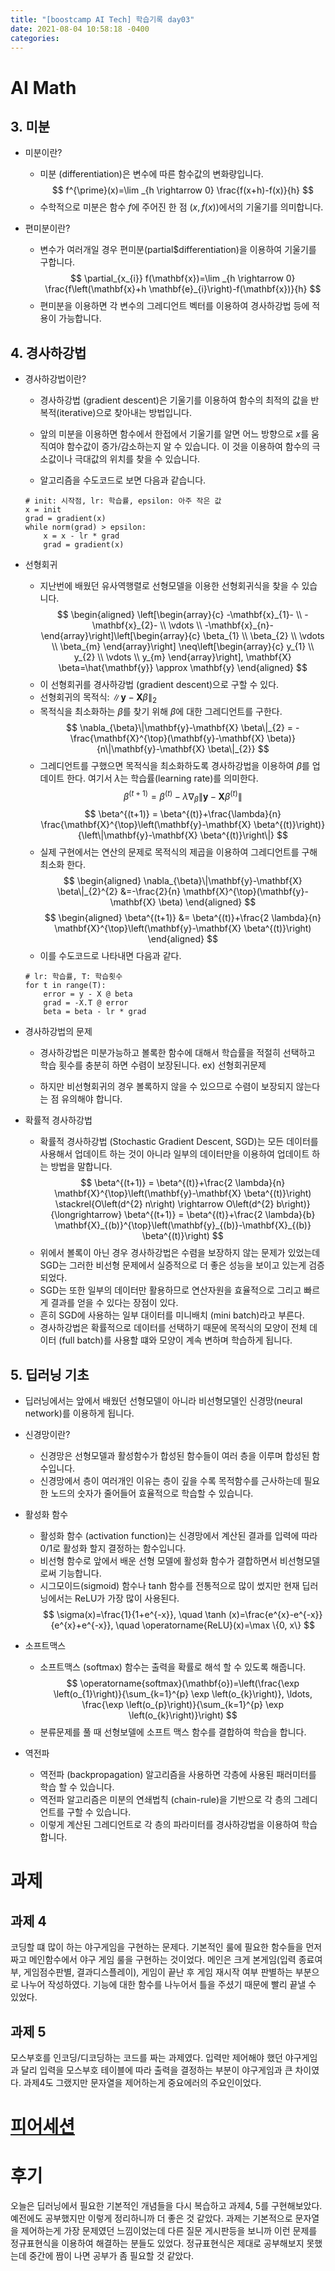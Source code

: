 ```yaml
---
title: "[boostcamp AI Tech] 학습기록 day03"
date: 2021-08-04 10:58:18 -0400
categories:
---
```


# AI Math
## 3. 미분
* 미분이란?
    * 미분 (differentiation)은 변수에 따른 함수값의 변화량입니다.
    $$
    f^{\prime}(x)=\lim _{h \rightarrow 0} \frac{f(x+h)-f(x)}{h}
    $$
    * 수학적으로 미분은 함수 $f$에 주어진 한 점 $(x, f(x))$에서의 기울기를 의미합니다.

* 편미분이란?
    * 변수가 여러개일 경우 편미분(partial$differentiation)을 이용하여 기울기를 구합니다.  
    $$
    \partial_{x_{i}} f(\mathbf{x})=\lim _{h \rightarrow 0} \frac{f\left(\mathbf{x}+h \mathbf{e}_{i}\right)-f(\mathbf{x})}{h}
    $$
    * 편미분을 이용하면 각 변수의 그레디언트 벡터를 이용하여 경사하강법 등에 적용이 가능합니다.


## 4. 경사하강법
* 경사하강법이란?
    * 경사하강법 (gradient descent)은 기울기를 이용하여 함수의 최적의 값을 반복적(iterative)으로 찾아내는 방법입니다.

    * 앞의 미분을 이용하면 함수에서 한접에서 기울기를 알면 어느 방향으로 $x$를 움직여야 함수값이 증가/감소하는지 알 수 있습니다. 이 것을 이용하여 함수의 극소값이나 극대값의 위치를 찾을 수 있습니다.

    * 알고리즘을 수도코드로 보면 다음과 같습니다.
    ```
    # init: 시작점, lr: 학습률, epsilon: 아주 작은 값
    x = init
    grad = gradient(x)
    while norm(grad) > epsilon:
        x = x - lr * grad
        grad = gradient(x)
    ``` 

* 선형회귀
    * 지난번에 배웠던 유사역행렬로 선형모델을 이용한 선형회귀식을 찾을 수 있습니다.
    $$
    \begin{aligned}
    \left[\begin{array}{c}
    -\mathbf{x}_{1}- \\
    -\mathbf{x}_{2}- \\
    \vdots \\
    -\mathbf{x}_{n}-
    \end{array}\right]\left[\begin{array}{c}
    \beta_{1} \\
    \beta_{2} \\
    \vdots \\
    \beta_{m}
    \end{array}\right] \neq\left[\begin{array}{c}
    y_{1} \\
    y_{2} \\
    \vdots \\
    y_{m}
    \end{array}\right],   
    \mathbf{X} \beta=\hat{\mathbf{y}} \approx \mathbf{y}
    \end{aligned}
    $$
    * 이 선형회귀를 경사하강법 (gradient descent)으로 구할 수 있다.
    * 선형회귀의 목적식: $\|\mathbf{y}-\mathbf{X} \beta\|_{2}$
    * 목적식을 최소화하는 $\beta$를 찾기 위해 $\beta$에 대한 그레디언트를 구한다.
    $$
    \nabla_{\beta}\|\mathbf{y}-\mathbf{X} \beta\|_{2} = 
    -\frac{\mathbf{X}^{\top}(\mathbf{y}-\mathbf{X} \beta)}{n\|\mathbf{y}-\mathbf{X} \beta\|_{2}}
    $$
    * 그레디언트를 구했으면 목적식을 최소화하도록 경사하강법을 이용하여 $\beta$를 업데이트 한다. 여기서 $\lambda$는 학습률(learning rate)를 의미한다.
    $$
    \beta^{(t+1)} =\beta^{(t)}-\lambda \nabla_{\beta}\left\|\mathbf{y}-\mathbf{X} \beta^{(t)}\right\|
    $$
    $$
    \beta^{(t+1)} = \beta^{(t)}+\frac{\lambda}{n} \frac{\mathbf{X}^{\top}\left(\mathbf{y}-\mathbf{X} \beta^{(t)}\right)}{\left\|\mathbf{y}-\mathbf{X} \beta^{(t)}\right\|}
    $$
    * 실제 구현에서는 연산의 문제로 목적식의 제곱을 이용하여 그레디언트를 구해 최소화 한다. 
    $$
    \begin{aligned}
    \nabla_{\beta}\|\mathbf{y}-\mathbf{X} \beta\|_{2}^{2}     
    &=-\frac{2}{n} \mathbf{X}^{\top}(\mathbf{y}-\mathbf{X} \beta)
    \end{aligned}
    $$
    $$
    \begin{aligned}
    \beta^{(t+1)} &= \beta^{(t)}+\frac{2 \lambda}{n} \mathbf{X}^{\top}\left(\mathbf{y}-\mathbf{X} \beta^{(t)}\right)
    \end{aligned}
    $$
    * 이를 수도코드로 나타내면 다음과 같다.
    ```
    # lr: 학습률, T: 학습횟수
    for t in range(T):
        error = y - X @ beta
        grad = -X.T @ error
        beta = beta - lr * grad
    ```

* 경사하강법의 문제
    * 경사하강법은 미분가능하고 볼록한 함수에 대해서 학습률을 적절히 선택하고 학습 횟수를 충분히 하면 수렴이 보장된니다. ex) 선형회귀문제

    * 하지만 비선형회귀의 경우 볼록하지 않을 수 있으므로 수렴이 보장되지 않는다는 점 유의해야 합니다.

* 확률적 경사하강법
    * 확률적 경사하강법 (Stochastic Gradient Descent, SGD)는 모든 데이터를 사용해서 업데이트 하는 것이 아니라 일부의 데이터만을 이용하여 업데이트 하는 방법을 말합니다.
    $$
    \beta^{(t+1)} = \beta^{(t)}+\frac{2 \lambda}{n} \mathbf{X}^{\top}\left(\mathbf{y}-\mathbf{X} \beta^{(t)}\right) \stackrel{O\left(d^{2} n\right) \rightarrow O\left(d^{2} b\right)}{\longrightarrow} 
    \beta^{(t+1)} = \beta^{(t)}+\frac{2 \lambda}{b} \mathbf{X}_{(b)}^{\top}\left(\mathbf{y}_{(b)}-\mathbf{X}_{(b)} \beta^{(t)}\right)
    $$
    * 위에서 볼록이 아닌 경우 경사하강법은 수렴을 보장하지 않는 문제가 있었는데 SGD는 그러한 비선형 문제에서 실증적으로 더 좋은 성능을 보이고 있는게 검증되었다.
    * SGD는 또한 일부의 데이터만 활용하므로 연산자원을 효율적으로 그리고 빠르게 결과를 얻을 수 있다는 장점이 있다.
    * 흔히 SGD에 사용하는 일부 대이터를 미니배치 (mini batch)라고 부른다.
    * 경사하강법은 확률적으로 데이터를 선택하기 때문에 목적식의 모양이 전체 데이터 (full batch)를 사용할 떄와 모양이 계속 변하며 학습하게 됩니다.

## 5. 딥러닝 기초
* 딥러닝에서는 앞에서 배웠던 선형모델이 아니라 비선형모델인 신경망(neural network)를 이용하게 됩니다.
* 신경망이란?
    * 신경망은 선형모델과 활성함수가 합성된 함수들이 여러 층을 이루며 합성된 함수입니다.
    * 신경망에서 층이 여러개인 이유는 층이 깊을 수록 목적함수를 근사하는데 필요한 노드의 숫자가 줄어들어 효율적으로 학습할 수 있습니다.


* 활성화 함수
    * 활성화 함수 (activation function)는 신경망에서 계산된 결과를 입력에 따라 0/1로 활성화 할지 결정하는 함수입니다.
    * 비선형 함수로 앞에서 배운 선형 모델에 활성화 함수가 결합하면서 비선형모델로써 기능합니다.
    * 시그모이드(sigmoid) 함수나 tanh 함수를 전통적으로 많이 썼지만 현재 딥러닝에서는 ReLU가 가장 많이 사용된다.
    $$
    \sigma(x)=\frac{1}{1+e^{-x}}, \quad \tanh (x)=\frac{e^{x}-e^{-x}}{e^{x}+e^{-x}}, \quad \operatorname{ReLU}(x)=\max \{0, x\}
    $$

* 소프트맥스
    * 소프트맥스 (softmax) 함수는 출력을 확률로 해석 할 수 있도록 해줍니다.
    $$
    \operatorname{softmax}(\mathbf{o})=\left(\frac{\exp \left(o_{1}\right)}{\sum_{k=1}^{p} \exp \left(o_{k}\right)}, \ldots, \frac{\exp \left(o_{p}\right)}{\sum_{k=1}^{p} \exp \left(o_{k}\right)}\right)
    $$
    * 분류문제를 풀 때 선형보델에 소프트 맥스 함수를 결합하여 학습을 합니다.

* 역전파 
    * 역전파 (backpropagation) 알고리즘을 사용하면 각층에 사용된 패러미터를 학습 할 수 있습니다.
    * 역전파 알고리즘은 미분의 연쇄법칙 (chain-rule)을 기반으로 각 층의 그레디언트를 구할 수 있습니다.
    * 이렇게 계산된 그레디언트로 각 층의 파라미터를 경사하강법을 이용하여 학습합니다.


# 과제
## 과제 4
코딩할 떄 많이 하는 야구게임을 구현하는 문제다. 기본적인 룰에 필요한 함수들을 먼저 짜고 메인함수에서 야구 게임 룰을 구현하는 것이었다. 메인은 크게 본게임(입력 종료여부, 게임점수판별, 결과디스플레이), 게임이 끝난 후 게임 재시작 여부 판별하는 부분으로 나누어 작성하였다. 기능에 대한 함수를 나누어서 틀을 주셨기 때문에 빨리 끝낼 수 있었다.
## 과제 5
모스부호를 인코딩/디코딩하는 코드를 짜는 과제였다. 입력만 제어해야 했던 야구게임과 달리 입력을 모스부호 테이블에 따라 출력을 결정하는 부분이 야구게임과 큰 차이였다. 과제4도 그랬지만 문자열을 제어하는게 중요에러의 주요인이었다.

# [피어세션](https://hackmd.io/@ai17/HkgUDav1t)

# 후기
오늘은 딥러닝에서 필요한 기본적인 개념들을 다시 복습하고 과제4, 5를 구현해보았다. 예전에도 공부했지만 이렇게 정리하니까 더 좋은 것 같았다. 과제는 기본적으로 문자열을 제어하는게 가장 문제였던 느낌이었는데 다른 질문 게시판등을 보니까 이런 문제를 정규표현식을 이용하여 해결하는 분들도 있었다. 정규표현식은 제대로 공부해보지 못했는데 중간에 짬이 나면 공부가 좀 필요할 것 같았다.